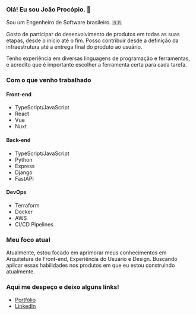 ### Olá! Eu sou João Procópio. 👋

Sou um Engenheiro de Software brasileiro. 🇧🇷

Gosto de participar do desenvolvimento de produtos em todas as suas etapas, desde o início até o fim. Posso contribuir desde a definição da infraestrutura até a entrega final do produto ao usuário.

Tenho experiência em diversas linguagens de programação e ferramentas, e acredito que é importante escolher a ferramenta certa para cada tarefa.

### Com o que venho trabalhado

#### Front-end
  - TypeScript/JavaScript
  - React
  - Vue
  - Nuxt

#### Back-end

  - TypeScript/JavaScript
  - Python
  - Express
  - Django
  - FastAPI

#### DevOps
  - Terraform
  - Docker
  - AWS
  - CI/CD Pipelines

### Meu foco atual

Atualmente, estou focado em aprimorar meus conhecimentos em Arquitetura de Front-end, Experiência do Usuário e Design. Buscando aplicar essas habilidades nos produtos em que eu estou construindo atualmente.

### Aqui me despeço e deixo alguns links!

- [Portfólio](https://joaoprocopio.com.br/)
- [LinkedIn](https://www.linkedin.com/in/joao-procopio/)